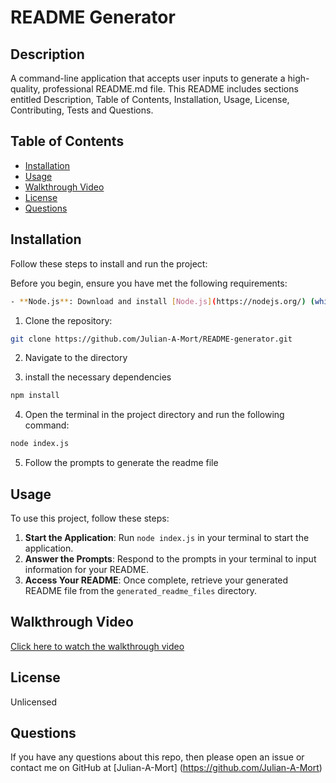 # README Generator
 
## Description
A command-line application that accepts user inputs to generate a high-quality, professional README.md file. This README includes sections entitled Description, Table of Contents, Installation, Usage, License, Contributing, Tests and Questions.

## Table of Contents
* [Installation](#installation)
* [Usage](#usage)
* [Walkthrough Video](#walkthrough-video)
* [License](#license)
* [Questions](#questions)
  
## Installation

Follow these steps to install and run the project:

Before you begin, ensure you have met the following requirements:

```sh
- **Node.js**: Download and install [Node.js](https://nodejs.org/) (which includes [npm](http://npmjs.com)) on your computer.
```

1. Clone the repository:
```sh
git clone https://github.com/Julian-A-Mort/README-generator.git
```

2. Navigate to the directory

3. install the necessary dependencies 
```sh
npm install
```

4. Open the terminal in the project directory and run the following command:
```sh
node index.js
```

5. Follow the prompts to generate the readme file
  
## Usage

To use this project, follow these steps:

1. **Start the Application**: Run `node index.js` in your terminal to start the application.
2. **Answer the Prompts**: Respond to the prompts in your terminal to input information for your README.
3. **Access Your README**: Once complete, retrieve your generated README file from the `generated_readme_files` directory.

## Walkthrough Video

[Click here to watch the walkthrough video](./videos/walkthrough_video.mp4)


  
## License
Unlicensed 
  
  
## Questions
If you have any questions about this repo, then please open an issue or contact me on GitHub at [Julian-A-Mort] (https://github.com/Julian-A-Mort) 
  